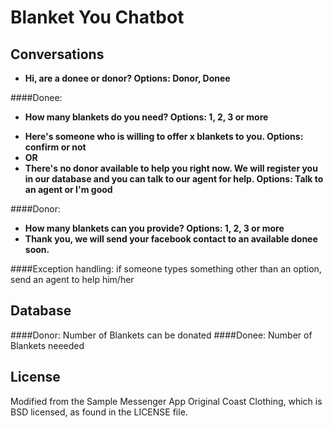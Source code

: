 # Blanket You Chatbot

## Conversations
- **Hi, are a donee or donor? Options: Donor, Donee**

####Donee:
- **How many blankets do you need? Options: 1, 2, 3 or more** 
<!-- - **What's your phone number/facebook id? Options: String input**  -->
- **Here's someone who is willing to offer x blankets to you. Options: confirm or not**
- **OR**
- **There's no donor available to help you right now. We will register you in our database and you can talk to our agent for help. Options: Talk to an agent or I'm good**

####Donor:
- **How many blankets can you provide? Options: 1, 2, 3 or more** 
- **Thank you, we will send your facebook contact to an available donee soon.**

####Exception handling: if someone types something other than an option, send an agent to help him/her

## Database
####Donor: Number of Blankets can be donated
####Donee: Number of Blankets neeeded


## License
Modified from the Sample Messenger App Original Coast Clothing, which is BSD licensed, as found in the LICENSE file.
